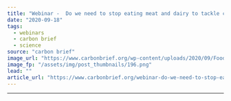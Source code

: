 ```yaml
---
title: "Webinar -  Do we need to stop eating meat and dairy to tackle climate change?"
date: "2020-09-18"
tags: 
  - webinars
  - carbon brief
  - science
source: "carbon brief"
image_url: "https://www.carbonbrief.org/wp-content/uploads/2020/09/Food-webinar-583x372.png"
image_fp: "/assets/img/post_thumbnails/196.png"
lead: ""
article_url: "https://www.carbonbrief.org/webinar-do-we-need-to-stop-eating-meat-and-dairy-to-tackle-climate-change"
---
```


---
